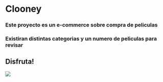 # Clooney

### Este proyecto es un e-commerce sobre compra de peliculas
### Existiran distintas categorias y un numero de peliculas para revisar

## Disfruta!

![](https://media.giphy.com/media/VFI5pfj4hamd2/giphy.gif)
